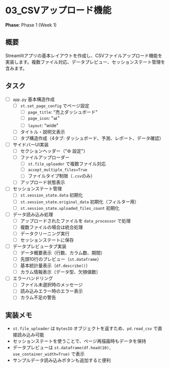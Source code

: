 # 03_CSVアップロード機能

**Phase**: Phase 1 (Week 1)

## 概要
Streamlitアプリの基本レイアウトを作成し、CSVファイルアップロード機能を実装します。複数ファイル対応、データプレビュー、セッションステート管理を含みます。

## タスク
- [ ] `app.py` 基本構造作成
  - [ ] `st.set_page_config` でページ設定
    - [ ] `page_title`: "売上ダッシュボード"
    - [ ] `page_icon`: "📊"
    - [ ] `layout`: "wide"
  - [ ] タイトル・説明文表示
  - [ ] タブ構造作成（4タブ: ダッシュボード、予測、レポート、データ確認）
- [ ] サイドバーUI実装
  - [ ] セクションヘッダー（"⚙️ 設定"）
  - [ ] ファイルアップローダー
    - [ ] `st.file_uploader` で複数ファイル対応
    - [ ] `accept_multiple_files=True`
    - [ ] ファイルタイプ制限（`.csv`のみ）
  - [ ] アップロード状態表示
- [ ] セッションステート管理
  - [ ] `st.session_state.data` 初期化
  - [ ] `st.session_state.original_data` 初期化（フィルター用）
  - [ ] `st.session_state.uploaded_files_count` 初期化
- [ ] データ読み込み処理
  - [ ] アップロードされたファイルを `data_processor` で処理
  - [ ] 複数ファイルの場合は統合処理
  - [ ] データクリーニング実行
  - [ ] セッションステートに保存
- [ ] データプレビュータブ実装
  - [ ] データ概要表示（行数、カラム数、期間）
  - [ ] 先頭10行のプレビュー（`st.dataframe`）
  - [ ] 基本統計量表示（`df.describe()`）
  - [ ] カラム情報表示（データ型、欠損値数）
- [ ] エラーハンドリング
  - [ ] ファイル未選択時のメッセージ
  - [ ] 読み込みエラー時のエラー表示
  - [ ] カラム不足の警告

## 実装メモ
- `st.file_uploader` は `BytesIO` オブジェクトを返すため、`pd.read_csv` で直接読み込み可能
- セッションステートを使うことで、ページ再描画時もデータを保持
- データプレビューは `st.dataframe(df.head(10), use_container_width=True)` で表示
- サンプルデータ読み込みボタンも追加すると便利
